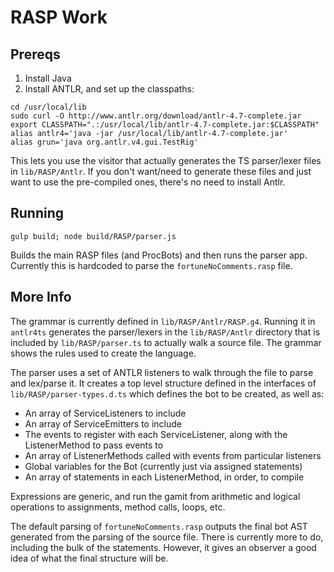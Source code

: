 # RASP Work

## Prereqs

1. Install Java
2. Install ANTLR, and set up the classpaths:

```
cd /usr/local/lib
sudo curl -O http://www.antlr.org/download/antlr-4.7-complete.jar
export CLASSPATH=".:/usr/local/lib/antlr-4.7-complete.jar:$CLASSPATH"
alias antlr4='java -jar /usr/local/lib/antlr-4.7-complete.jar'
alias grun='java org.antlr.v4.gui.TestRig'
```

This lets you use the visitor that actually generates the TS parser/lexer files in `lib/RASP/Antlr`. If you don't want/need to generate these files and just want to use the pre-compiled ones, there's no need to install Antlr.

## Running
```
gulp build; node build/RASP/parser.js
```

Builds the main RASP files (and ProcBots) and then runs the parser app. Currently this is hardcoded to parse the `fortuneNoComments.rasp` file.

## More Info

The grammar is currently defined in `lib/RASP/Antlr/RASP.g4`. Running it in `antlr4ts` generates the parser/lexers in the `lib/RASP/Antlr` directory that is included by `lib/RASP/parser.ts` to actually walk a source file. The grammar shows the rules used to create the language.

The parser uses a set of ANTLR listeners to walk through the file to parse and lex/parse it. It creates a top level structure defined in the interfaces of `lib/RASP/parser-types.d.ts` which defines the bot to be created, as well as:

* An array of ServiceListeners to include
* An array of ServiceEmitters to include
* The events to register with each ServiceListener, along with the ListenerMethod to pass events to
* An array of ListenerMethods called with events from particular listeners
* Global variables for the Bot (currently just via assigned statements)
* An array of statements in each ListenerMethod, in order, to compile

Expressions are generic, and run the gamit from arithmetic and logical operations to assignments, method calls, loops, etc.

The default parsing of `fortuneNoComments.rasp` outputs the final bot AST generated from the parsing of the source file. There is currently more to do, including the bulk of the statements. However, it gives an observer a good idea of what the final structure will be.